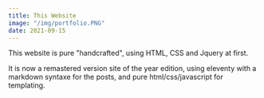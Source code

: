 ```yaml
---
title: This Website
image: "/img/portfolio.PNG"
date: 2021-09-15
---
```

This website is pure "handcrafted", using HTML, CSS and Jquery at first.

It is now a remastered version site of the year edition, using eleventy with a markdown syntaxe for the posts, and pure html/css/javascript for templating.
